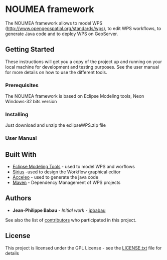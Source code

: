 # NOUMEA framework
The NOUMEA framework allows to model WPS (http://www.opengeospatial.org/standards/wps), to edit WPS workflows, to generate Java code and to deploy WPS on GeoServer.

## Getting Started
These instructions will get you a copy of the project up and running on your local machine for development and testing purposes. See the user manual for more details on how to use the different tools.

### Prerequisites
The NOUMEA framework is based on Eclipse Modeling tools, Neon Windows-32 bits version

### Installing
Just download and unzip the eclipseWPS.zip file

### User Manual


## Built With

* [Eclipse Modeling Tools](https://www.eclipse.org/downloads/packages/eclipse-modeling-tools/neon3) - used to model WPS and worflows
* [Sirius](https://www.eclipse.org/sirius/) -used to design the Workflow graphical editor
* [Acceleo](https://www.eclipse.org/acceleo/) - used to generate the java code
* [Maven](https://maven.apache.org/) - Dependency Management of WPS projects


## Authors

* **Jean-Philippe Babau** - *Initial work* - [jpbabau](http://lab-sticc.univ-brest.fr/~babau/)

See also the list of [contributors](https://github.com/jpbabau/Noumea/contributors) who participated in this project.

## License

This project is licensed under the GPL License - see the [LICENSE.txt](LICENSE.txt) file for details
